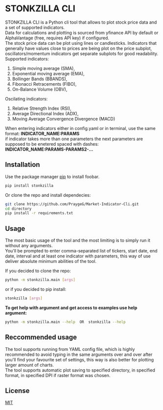 # STONKZILLA CLI

STONKZILLA CLI is a Python cli tool that allows to plot stock price data and a set of supported indicators.  
Data for calculations and plotting is sourced from yfinance API by default or AlphaVantage (free, requires API key) if configured.     
The stock price data can be plot using lines or candlesticks. Indicators that generally have values close to prices are being plot on the price subplot, oscillators/momentum indicators get separate subplots for good readability.   
Supported indicators:    
1. Simple moving average (SMA),   
2. Exponential moving average (EMA),    
3. Bollinger Bands (BBANDS),
4. Fibonacci Retracements (FIBO),   
5. On-Balance Volume (OBV),

Oscilating indicators:
1. Relative Strength Index (RSI),
2. Average Directional Index (ADX),
3. Moving Average Convergence Divergence (MACD)

When entering indicators either in config.yaml or in terminal, use the same format:
**INDICATOR_NAME:PARAMS**    
if indicator takes more than one parameters the next parameters are supposed to
be enetered spaced with dashes:      
**INDICATOR_NAME:PARAMS-PARAMS2-...**

## Installation

Use the package manager [pip](https://pip.pypa.io/en/stable/) to install foobar.

```bash
pip install stonkzilla
```
Or clone the repo and install dependecies:
```bash
git clone https://github.com/PraygeG/Market-Indicator-Cli.git
cd directory
pip install -r requirements.txt
```

## Usage
The most basic usage of the tool and the most limiting is to simply run it without any arguments.  
You'll be prompted to enter comma-separated list of tickers, start date, end date, interval and at least one indicator with parameters, this way of use deliver absolute minimum abilities of the tool.  

If you decided to clone the repo:
```bash
python -m stonkzilla.main [args]
```
or if you decided to pip install:
```bash
stonkzilla [args]
```
**To get help with argument and get access to examples use help argument:**
```bash
python -m stonkzilla.main --help  OR  stonkzilla --help
```
## Reccommended usage
The tool supports running from YAML config file, which is highly recommended to avoid typing in the same arguments over and over after you'll find your favourite set of settings, this way is also better for plotting larger amount of charts.   
The tool supports automatic plot saving to specified directory, in specified format, in specified DPI if raster format was chosen.

## License

[MIT](https://choosealicense.com/licenses/mit/)